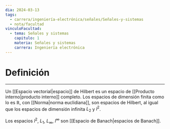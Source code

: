```yaml
---
dia: 2024-03-13
tags:
  - carrera/ingeniería-electrónica/señales/Señales-y-sistemas
  - nota/facultad
vinculoFacultad:
  - tema: Señales y sistemas
    capitulo: 1
    materia: Señales y sistemas
    carrera: Ingeniería electrónica
---
```

# Definición
---
Un [[Espacio vectorial|espacio]] de Hilbert es un espacio de [[Producto interno|producto interno]] completo. Los espacios de dimensión finita como lo es $\mathbb{R}$, con [[Norma|norma euclidiana]], son espacios de Hilbert, al igual que los espacios de dimensión infinita $L_2$ y $l^2$.

Los espacios $l^2$, $L_1$, $L_\infty$, $l^\infty$ son [[Espacio de Banach|espacios de Banach]].